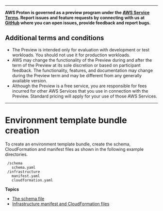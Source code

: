 --------

**AWS Proton is governed as a preview program under the [AWS Service Terms](https://aws.amazon.com/service-terms/)\. Report issues and feature requests by connecting with us at [GitHub](https://github.com/aws/aws-proton-public-roadmap) where you can open issues, provide feedback and report bugs\.**

## Additional terms and conditions<a name="preview-banner"></a>
+ The Preview is intended only for evaluation with development or test workloads\. You should not use it for production workloads\.
+ AWS may change the functionality of the Preview during and after the term of the Preview at its sole discretion or based on participant feedback\. The functionality, features, and documentation may change during the Preview term and may be different from any generally available version\.
+ Although the Preview is a free service, you are responsible for fees incurred for other AWS Services that you use in connection with the Preview\. Standard pricing will apply for your use of those AWS Services\.

--------

# Environment template bundle creation<a name="ag-env-template-bundle-create"></a>

To create an environment template bundle, create the schema, CloudFormation and manifest files as shown in the following example directories\.

```
 /schema
   schema.yaml
 /infrastructure
   manifest.yaml
   cloudformation.yaml
```

**Topics**
+ [The schema file](env-schema.md)
+ [Infrastructure manifest and CloudFormation files](env-infrastructure.md)